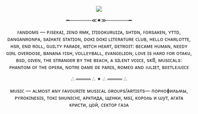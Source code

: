 <p align="center"> 
 <img src="https://github.com/user-attachments/assets/1b5c56d3-155f-4ecf-96d0-7921f38b9e85">
</p>

<p align="center">
  ━──────≪✷≫──────━
</p>

<p align="center">
 ꜰᴀɴᴅᴏᴍs — ᴘᴊsᴇᴋᴀɪ, ᴢᴇɴᴏ ʀᴍᴋ, ɪᴛɪɢᴏᴋᴜʀᴜɪᴢᴀ, sʜᴛᴅɴ, ꜰᴏʀsᴀᴋᴇɴ, ʏᴛᴛᴅ, ᴅᴀɴɢᴀɴʀᴏɴᴘᴀ, sᴀɪʜᴀᴛᴇ sᴛᴀᴛɪᴏɴ, ᴅᴏᴋɪ ᴅᴏᴋɪ ʟɪᴛᴇʀᴀᴛᴜʀᴇ ᴄʟᴜʙ, ʜᴇʟʟᴏ ᴄʜᴀʀʟᴏᴛᴛᴇ, ʜsʀ, ᴇɴᴅ ʀᴏʟʟ, ɢᴜɪʟᴛʏ ᴘᴀʀᴀᴅᴇ, ᴡɪᴛᴄʜ ʜᴇᴀʀᴛ, ᴅᴇᴛʀᴏɪᴛ: ʙᴇᴄᴀᴍᴇ ʜᴜᴍᴀɴ, ɴᴇᴇᴅʏ ɢɪʀʟ ᴏᴠᴇʀᴅᴏsᴇ, ʙᴀɴᴀɴᴀ ꜰɪsʜ, ᴠᴏʟʟᴇʏʙᴀʟʟ, ᴇᴠᴀɴɢᴇʟɪᴏɴ, ʟᴏᴠᴇ ɪs ʜᴀʀᴅ ꜰᴏʀ ᴏᴛᴀᴋᴜ, ʙsᴅ, ɢɪᴠᴇɴ, ᴛʜᴇ sᴛʀᴀɴɢᴇʀ ʙʏ ᴛʜᴇ ʙᴇᴀᴄʜ, ᴀ sɪʟᴇɴᴛ ᴠᴏɪᴄᴇ, sᴋ8, ᴍᴜsɪᴄᴀʟs: ᴘʜᴀɴᴛᴏᴍ ᴏꜰ ᴛʜᴇ ᴏᴘᴇʀᴀ, ɴᴏᴛʀᴇ ᴅᴀᴍᴇ ᴅᴇ ᴘᴀʀɪs, ʀᴏᴍᴇᴏ ᴀɴᴅ ᴊᴜʟɪᴇᴛ, ʙᴇᴇᴛʟᴇᴊᴜɪᴄᴇ
</p>


<p align="center">
∴ ════ ∴ ✦ ∴ ════ ∴
</p>

<p align="center">
 ᴍᴜsɪᴄ — ᴀʟᴍᴏsᴛ ᴀɴʏ
ꜰᴀᴠᴏᴜʀɪᴛᴇ ᴍᴜsɪᴄᴀʟ ɢʀᴏᴜᴘs/ᴀʀᴛɪsᴛs— ᴨоᴩноɸиᴧьʍы, ᴘʏʀᴏᴋɪɴᴇsɪs, ᴛᴏᴋɪ sʜᴜɴɪᴄʜɪ, ᴀᴩᴋᴛидᴀ, щᴇнᴋи, ᴍsɪ, ᴋоᴩоᴧь и ɯуᴛ, ᴀᴦᴀᴛᴀ ᴋᴩиᴄᴛи, цой, ᴄᴇᴋᴛоᴩ ᴦᴀзᴀ
</p>
